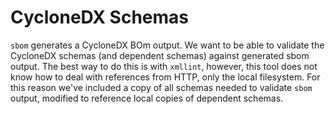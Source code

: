 # CycloneDX Schemas

`sbom` generates a CycloneDX BOm output. We want to be able to validate the CycloneDX schemas
(and dependent schemas) against generated sbom output. The best way to do this is with `xmllint`,
however, this tool does not know how to deal with references from HTTP, only the local filesystem.
For this reason we've included a copy of all schemas needed to validate `sbom` output, modified
to reference local copies of dependent schemas.

